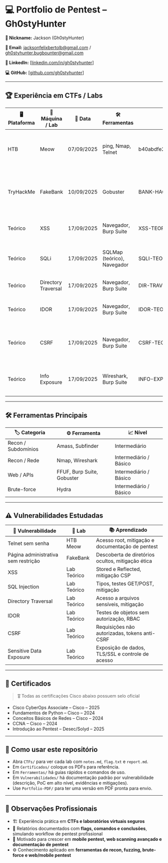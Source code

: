 # 💻 Portfolio de Pentest – Gh0styHunter

**👤 Nickname:** Jackson (Gh0styHunter)

**📧 Email:** jacksonfelixbertolb@gmail.com / gh0styhunter.bugbounter@gmail.com

**🔗 LinkedIn:** [[linkedin.com/in/gh0styhunter](https://www.linkedin.com/in/gh0sty-hunter-b2a2b3382/)]

**💻 GitHub:** [[github.com/gh0styhunter](https://github.com/Gh0styHunter/meu-portfolio)]

---

## 🏆 Experiência em CTFs / Labs

| 🖥 Plataforma | 🔹 Máquina / Lab | 📅 Data | 🛠 Ferramentas | 🏅 Flag | 📚 Aprendizado |
|--------------|----------------|--------|---------------|--------|----------------|
| HTB | Meow | 07/09/2025 | ping, Nmap, Telnet | b40abdfe23665f766f9c61ecba8a4c19 | Recon de rede, exploração Telnet sem senha, documentação de pentest |
| TryHackMe | FakeBank | 10/09/2025 | Gobuster | BANK-HACKED | Descoberta de diretórios ocultos, exploração de página administrativa, mitigação ética |
| Teórico | XSS | 17/09/2025 | Navegador, Burp Suite | XSS-TEORICO | Conceitos de Stored/Reflected XSS, mitigação e análise segura |
| Teórico | SQLi | 17/09/2025 | SQLMap (teórico), Navegador | SQLI-TEORICO | Conceitos de SQL Injection, tipos e mitigação segura |
| Teórico | Directory Traversal | 17/09/2025 | Navegador, Burp Suite | DIR-TRAV-TEORICO | Exploração de paths e mitigação |
| Teórico | IDOR | 17/09/2025 | Navegador, Burp Suite | IDOR-TEORICO | Exploração de objetos sem autorização, RBAC |
| Teórico | CSRF | 17/09/2025 | Navegador, Burp Suite | CSRF-TEORICO | Requisições maliciosas em usuário autenticado, mitigação segura |
| Teórico | Info Exposure | 17/09/2025 | Wireshark, Burp Suite | INFO-EXPOSURE-TEORICO | Análise de exposição de dados sensíveis, criptografia e mitigação |
---

## 🛠 Ferramentas Principais

| 🏷 Categoria | ⚙️ Ferramenta | 📈 Nível |
|-------------|---------------|---------|
| Recon / Subdomínios | Amass, Subfinder | Intermediário |
| Recon / Rede | Nmap, Wireshark | Intermediário / Básico |
| Web / APIs | FFUF, Burp Suite, Gobuster | Intermediário / Básico |
| Brute-force | Hydra | Intermediário / Básico |

---

## ⚠️ Vulnerabilidades Estudadas

| 🔹 Vulnerabilidade | 📂 Lab | 📚 Aprendizado |
|------------------|-------|----------------|
| Telnet sem senha | HTB Meow | Acesso root, mitigação e documentação de pentest |
| Página administrativa sem restrição | FakeBank | Descoberta de diretórios ocultos, mitigação ética |
| XSS | Lab Teórico | Stored e Reflected, mitigação CSP |
| SQL Injection | Lab Teórico | Tipos, testes GET/POST, mitigação |
| Directory Traversal | Lab Teórico | Acesso a arquivos sensíveis, mitigação |
| IDOR | Lab Teórico | Testes de objetos sem autorização, RBAC |
| CSRF | Lab Teórico | Requisições não autorizadas, tokens anti-CSRF |
| Sensitive Data Exposure | Lab Teórico | Exposição de dados, TLS/SSL e controle de acesso |

---

## 📜 Certificados

> 🎖 Todas as certificações Cisco abaixo possuem selo oficial

- Cisco CyberOps Associate – Cisco – 2025  
- Fundamentos de Python – Cisco – 2024  
- Conceitos Básicos de Redes – Cisco – 2024  
- CCNA – Cisco – 2024  
- Introdução ao Pentest – Desec/Solyd – 2025

---

## 📌 Como usar este repositório

- Abra `CTFs/` para ver cada lab com `notes.md`, `flag.txt` e `report.md`.
- Em `Certificados/` coloque os PDFs para referência.  
- Em `Ferramentas/` há guias rápidos e comandos de uso.  
- Em `Vulnerabilidades/` há documentação padrão por vulnerabilidade (descrição, PoC em alto nível, evidências e mitigações).  
- Use `Portfolio-PDF/` para ter uma versão em PDF pronta para envio.

---

## 📄 Observações Profissionais

- 🏗 Experiência prática em **CTFs e laboratórios virtuais seguros**  
- 📑 Relatórios documentados com **flags, comandos e conclusões**, simulando workflow de pentest profissional  
- 🚀 Motivado para crescer em **mobile pentest, web scanning avançado e documentação de pentest**  
- ⚙️ Conhecimento aplicado em **ferramentas de recon, fuzzing, brute-force e web/mobile pentest**


